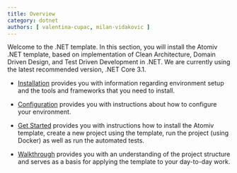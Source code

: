 ```yaml
---
title: Overview
category: dotnet
authors: [ valentina-cupac, milan-vidakovic ]
---
```


Welcome to the .NET template. In this section, you will install the Atomiv .NET template, based on implementation of Clean Architecture, Domain Driven Design, and Test Driven Development in .NET. We are currently using the latest recommended version, .NET Core 3.1.

* [Installation](https://atomiv.org/templates/dotnet/installation) provides you with information regarding environment setup and the tools and frameworks that you need to install.

* [Configuration](https://atomiv.org/templates/dotnet/configuration) provides you with instructions about how to configure your environment.

* [Get Started](https://atomiv.org/templates/dotnet/get-started) provides you with instructions how to install the Atomiv template, create a new project using the template, run the project (using Docker) as well as run the automated tests.

* [Walkthrough](https://atomiv.org/templates/dotnet/walkthrough) provides you with an understanding of the project structure and serves as a basis for applying the template to your day-to-day work.